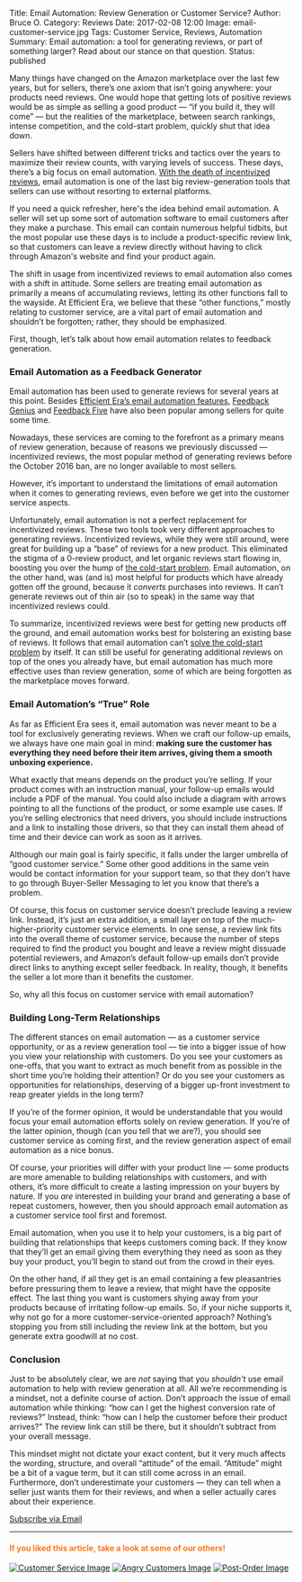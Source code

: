 Title: Email Automation: Review Generation or Customer Service?
Author: Bruce O.
Category: Reviews
Date: 2017-02-08 12:00
Image: email-customer-service.jpg
Tags: Customer Service, Reviews, Automation
Summary: Email automation: a tool for generating reviews, or part of something larger? Read about our stance on that question.
Status: published

Many things have changed on the Amazon marketplace over the last few years, but for sellers, there’s one axiom that isn’t going anywhere: your products need reviews. One would hope that getting lots of positive reviews would be as simple as selling a good product — “if you build it, they will come” — but the realities of the marketplace, between search rankings, intense competition, and the cold-start problem, quickly shut that idea down. 

Sellers have shifted between different tricks and tactics over the years to maximize their review counts, with varying levels of success. These days, there’s a big focus on email automation. [With the death of incentivized reviews](https://efficientera.com/blog/2016/10/breaking-news-discount-reviews-prohibited.html), email automation is one of the last big review-generation tools that sellers can use without resorting to external platforms.

If you need a quick refresher, here's the idea behind email automation. A seller will set up some sort of automation software to email customers after they make a purchase. This email can contain numerous helpful tidbits, but the most popular use these days is to include a product-specific review link, so that customers can leave a review directly without having to click through Amazon's website and find your product again.

The shift in usage from incentivized reviews to email automation also comes with a shift in attitude. Some sellers are treating email automation as primarily a means of accumulating reviews, letting its other functions fall to the wayside. At Efficient Era, we believe that these “other functions,” mostly relating to customer service, are a vital part of email automation and shouldn’t be forgotten; rather, they should be emphasized.

First, though, let’s talk about how email automation relates to feedback generation.

### Email Automation as a Feedback Generator

Email automation has been used to generate reviews for several years at this point. Besides [Efficient Era’s email automation features](https://efficientera.com/pages/postorder/), [Feedback Genius](https://www.feedbackgenius.com/) and [Feedback Five](https://www.feedbackfive.com/) have also been popular among sellers for quite some time.

Nowadays, these services are coming to the forefront as a primary means of review generation, because of reasons we previously discussed — incentivized reviews, the most popular method of generating reviews before the October 2016 ban, are no longer available to most sellers.

However, it’s important to understand the limitations of email automation when it comes to generating reviews, even before we get into the customer service aspects.

Unfortunately, email automation is not a perfect replacement for incentivized reviews. These two tools took very different approaches to generating reviews. Incentivized reviews, while they were still around, were great for building up a “base” of reviews for a new product. This eliminated the stigma of a 0-review product, and let organic reviews start flowing in, boosting you over the hump of [the cold-start problem](https://efficientera.com/blog/2016/12/4-strategies-to-address-the-cold-start-problem.html). Email automation, on the other hand, was (and is) most helpful for products which have already gotten off the ground, because it *converts* purchases into reviews. It can’t generate reviews out of thin air (so to speak) in the same way that incentivized reviews could. 

To summarize, incentivized reviews were best for getting new products off the ground, and email automation works best for bolstering an existing base of reviews. It follows that email automation can’t [solve the cold-start problem](https://efficientera.com/blog/2016/12/4-strategies-to-address-the-cold-start-problem.html) by itself. It can still be useful for generating additional reviews on top of the ones you already have, but email automation has much more effective uses than review generation, some of which are being forgotten as the marketplace moves forward.

### Email Automation’s “True” Role

As far as Efficient Era sees it, email automation was never meant to be a tool for exclusively generating reviews. When we craft our follow-up emails, we always have one main goal in mind: **making sure the customer has everything they need before their item arrives, giving them a smooth unboxing experience.**

What exactly that means depends on the product you’re selling. If your product comes with an instruction manual, your follow-up emails would include a PDF of the manual. You could also include a diagram with arrows pointing to all the functions of the product, or some example use cases. If you’re selling electronics that need drivers, you should include instructions and a link to installing those drivers, so that they can install them ahead of time and their device can work as soon as it arrives. 

Although our main goal is fairly specific, it falls under the larger umbrella of “good customer service.” Some other good additions in the same vein would be contact information for your support team, so that they don’t have to go through Buyer-Seller Messaging to let you know that there’s a problem. 

Of course, this focus on customer service doesn’t preclude leaving a review link. Instead, it’s just an extra addition, a small layer on top of the much-higher-priority customer service elements. In one sense, a review link fits into the overall theme of customer service, because the number of steps required to find the product you bought and leave a review might dissuade potential reviewers, and Amazon’s default follow-up emails don’t provide direct links to anything except seller feedback. In reality, though, it benefits the seller a lot more than it benefits the customer.

So, why all this focus on customer service with email automation?

### Building Long-Term Relationships

The different stances on email automation — as a customer service opportunity, or as a review generation tool — tie into a bigger issue of how you view your relationship with customers. Do you see your customers as one-offs, that you want to extract as much benefit from as possible in the short time you’re holding their attention? Or do you see your customers as opportunities for relationships, deserving of a bigger up-front investment to reap greater yields in the long term?

If you’re of the former opinion, it would be understandable that you would focus your email automation efforts solely on review generation. If you’re of the latter opinion, though (can you tell that we are?), you should see customer service as coming first, and the review generation aspect of email automation as a nice bonus. 

Of course, your priorities will differ with your product line — some products are more amenable to building relationships with customers, and with others, it’s more difficult to create a lasting impression on your buyers by nature. If you *are* interested in building your brand and generating a base of repeat customers, however, then you should approach email automation as a customer service tool first and foremost.

Email automation, when you use it to help your customers, is a big part of building that relationships that keeps customers coming back. If they know that they’ll get an email giving them everything they need as soon as they buy your product, you’ll begin to stand out from the crowd in their eyes.

On the other hand, if all they get is an email containing a few pleasantries before pressuring them to leave a review, that might have the opposite effect. The last thing you want is customers shying away from your products because of irritating follow-up emails. So, if your niche supports it, why not go for a more customer-service-oriented approach? Nothing’s stopping you from still including the review link at the bottom, but you generate extra goodwill at no cost.

### Conclusion

Just to be absolutely clear, we are *not* saying that you *shouldn’t* use email automation to help with review generation at all. All we’re recommending is a mindset, not a definite course of action. Don’t approach the issue of email automation while thinking: “how can I get the highest conversion rate of reviews?” Instead, think: “how can I help the customer before their product arrives?” The review link can still be there, but it shouldn’t subtract from your overall message.

This mindset might not dictate your exact content, but it very much affects the wording, structure, and overall “attitude” of the email. “Attitude” might be a bit of a vague term, but it can still come across in an email. Furthermore, don’t underestimate your customers — they can tell when a seller just wants them for their reviews, and when a seller actually cares about their experience.


<!--Added this section from Leadboxes-->
<a class="btn btn-primary" href="https://efficientera.leadpages.co/leadbox/121f91a73f72a2%3A12c54680e746dc/5687539843203072/" target="_blank">Subscribe via Email</a><script data-leadbox="121f91a73f72a2:12c54680e746dc" data-url="https://efficientera.leadpages.co/leadbox/121f91a73f72a2%3A12c54680e746dc/5687539843203072/" data-config="%7B%7D" type="text/javascript" src="https://efficientera.leadpages.co/leadbox-1468522675.js"></script>

---

#### <font color="FF751A">If you liked this article, take a look at some of our others!</font>

<a href="https://efficientera.com/blog/2016/07/why-customer-service-matters-on-amazon.html">![Customer Service Image](/images/blog/related/why-customer-service_small.jpg)</a>
<a href="https://efficientera.com/blog/2016/08/how-to-respond-to-angry-customers-in-6-steps.html">![Angry Customers Image](/images/blog/related/respond-angry-customers_small.jpg)</a>
<a href="https://efficientera.com/blog/2016/08/how-to-personalize-amazon-with-post-order-emails.html">![Post-Order Image](/images/blog/related/post-order-emails_small.jpg)</a>